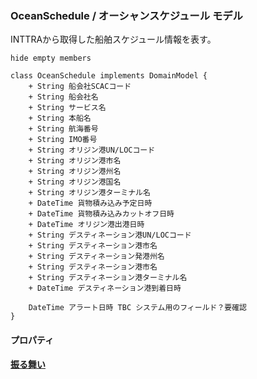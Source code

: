 ### OceanSchedule / オーシャンスケジュール モデル

INTTRAから取得した船舶スケジュール情報を表す。

```plantuml
hide empty members

class OceanSchedule implements DomainModel {
    + String 船会社SCACコード
    + String 船会社名
    + String サービス名
    + String 本船名
    + String 航海番号
    + String IMO番号
    + String オリジン港UN/LOCコード
    + String オリジン港市名
    + String オリジン港州名
    + String オリジン港国名
    + String オリジン港ターミナル名
    + DateTime 貨物積み込み予定日時
    + DateTime 貨物積み込みカットオフ日時
    + DateTime オリジン港出港日時
    + String デスティネーション港UN/LOCコード
    + String デスティネーション港市名
    + String デスティネーション発港州名
    + String デスティネーション港市名
    + String デスティネーション港ターミナル名
    + DateTime デスティネーション港到着日時

    DateTime アラート日時 TBC システム用のフィールド？要確認
}
```

#### プロパティ

#### <u>振る舞い</u>
